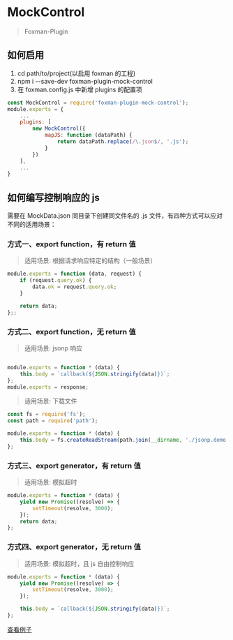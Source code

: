# MockControl
> Foxman-Plugin

## 如何启用
1. cd path/to/project(以启用 foxman 的工程)
2. npm i --save-dev foxman-plugin-mock-control
3. 在 foxman.config.js 中新增 plugins 的配置项

```javascript
const MockControl = require('foxman-plugin-mock-control');
module.exports = {
    ...
    plugins: [
        new MockControl({
            mapJS: function (dataPath) {
                return dataPath.replace(/\.json$/, '.js');
            }
        })
    ],
    ...
}
```

## 如何编写控制响应的 js
需要在 MockData.json 同目录下创建同文件名的 .js 文件，有四种方式可以应对不同的适用场景：

### 方式一、export function，有 return 值
> 适用场景: 根据请求响应特定的结构（一般场景）
```javascript
module.exports = function (data, request) {
    if (request.query.ok) {
        data.ok = request.query.ok;
    }

    return data;
};;
```

### 方式二、export function，无 return 值 
> 适用场景: jsonp 响应
```javascript

module.exports = function * (data) {
    this.body = `callback(${JSON.stringify(data)})`;
};
module.exports = response;
```

> 适用场景: 下载文件
```javascript
const fs = require('fs');
const path = require('path');

module.exports = function * (data) {
    this.body = fs.createReadStream(path.join(__dirname, './jsonp.demo.js'));
};
```

### 方式三、export generator，有 return 值
> 适用场景: 模拟超时
```javascript
module.exports = function * (data) {
    yield new Promise((resolve) => {
        setTimeout(resolve, 3000);
    });
    return data;
};
```

### 方式四、export generator，无 return 值
> 适用场景: 模拟超时，且 js 自由控制响应
```javascript
module.exports = function * (data) {
    yield new Promise((resolve) => {
        setTimeout(resolve, 3000);
    });

    this.body = `callback(${JSON.stringify(data)})`;
};
```

[查看例子](./example/)
